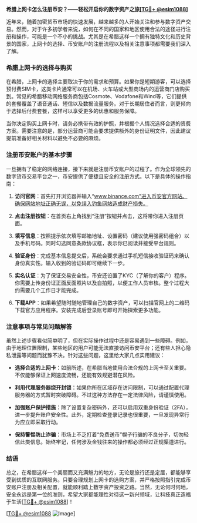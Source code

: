 **希腊上网卡怎么注册币安？——轻松开启你的数字资产之旅[[TG💪+ @esim1088](https://t.me/s/esim1088)]**

近年来，随着加密货币市场的快速发展，越来越多的人开始关注和参与数字资产交易。然而，对于许多初学者来说，如何在不同的国家和地区使用合法的途径进行注册和操作，可能是一个不小的挑战。尤其是在希腊这样一个拥有独特文化和历史背景的国家，上网卡的选择、币安账户的注册流程以及相关注意事项都需要我们深入了解。

### 希腊上网卡的选择与购买

在希腊，上网卡的选择主要取决于你的需求和预算。如果你是短期游客，可以选择预付费SIM卡，这类卡片通常可以在机场、火车站或大型商场内的运营商门店购买到。常见的希腊移动网络服务商包括Cosmote、Vodafone和Wind等，它们提供的套餐覆盖了语音通话、短信以及数据流量服务。对于长期居住者而言，则更倾向于选择后付费套餐，这样可以享受更多的优惠和服务保障。

当你决定购买上网卡时，请务必携带有效的护照，并根据个人情况选择合适的资费方案。需要注意的是，部分运营商可能会要求提供额外的身份证明文件，因此建议提前准备好相关材料以避免不必要的麻烦。

### 注册币安账户的基本步骤

一旦拥有了稳定的网络连接，接下来就是注册币安账户的过程了。作为全球领先的数字货币交易平台之一，币安提供了便捷且安全的注册方式。以下是具体的操作指南：

1. **访问官网**：首先打开浏览器并输入“www.binance.com”进入币安官方网站。确保网站地址正确无误，以免误入钓鱼网站造成财产损失。
   
2. **点击注册按钮**：在首页右上角找到“注册”按钮并点击，这将带你进入注册页面。

3. **填写信息**：按照提示依次填写邮箱地址、设置密码（建议使用强密码组合）以及手机号码。同时勾选同意条款协议框，表示你已阅读并接受平台规则。

4. **验证身份**：完成基本信息提交后，系统会要求通过手机短信接收验证码来确认身份真实性。输入收到的验证码即可继续下一步。

5. **实名认证**：为了保证交易安全性，币安还设置了KYC（了解你的客户）程序。你需要上传身份证正面反面照片以及自拍照，以便工作人员审核。整个过程大约需要几个工作日才能完成。

6. **下载APP**：如果希望随时随地管理自己的数字资产，可以扫描官网上的二维码下载官方应用程序。安装完成后登录账号即可开始探索更多功能。

### 注意事项与常见问题解答

虽然上述步骤看似简单明了，但在实际操作过程中还是容易遇到一些障碍。例如，由于地理位置限制，某些地区的用户可能无法直接访问币安平台；还有些人担心隐私泄露等问题而犹豫不决。针对这些问题，这里给大家几点实用建议：

- **选择合适的上网卡**：如前所述，在希腊当地使用合法合规的上网卡至关重要。不仅能够保证上网速度流畅，还能有效规避潜在风险。
  
- **利用代理服务器绕开封锁**：如果你所在区域存在访问限制，可以通过配置代理服务器的方式暂时突破障碍。不过这种方法存在一定法律风险，请谨慎使用。

- **加强账户保护措施**：除了设置复杂密码外，还可以启用双重身份验证（2FA），进一步提升账户安全性。此外，定期检查登录记录也很重要，一旦发现异常行为应立即采取行动。

- **保持警惕防止诈骗**：市场上不乏打着“免费送币”幌子行骗的不良分子，切勿轻信此类信息。始终牢记，任何涉及金钱往来的操作都必须经过正规渠道进行。

### 结语

总之，在希腊这样一个美丽而又充满魅力的地方，无论是旅行还是定居，都能够享受到优质的互联网服务。只要合理规划上网卡的选购方案，并严格按照指引完成币安账户注册及相关配置，就能顺利踏上数字资产投资之路。当然，无论何时何地，安全永远是第一位的准则，希望大家都能理性对待这一新兴领域，让科技真正造福于生活[[TG💪+ @esim1088](https://t.me/s/esim1088)]！

[[TG💪+ @esim1088](https://t.me/s/esim1088) ![Image](https://i.postimg.cc/4NQfJmqS/Snipaste-2025-05-13-00-14-12.png)]